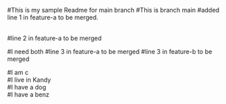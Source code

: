 #This is my sample Readme for main branch
#This is branch main
#added line 1 in feature-a to be merged.

<br>
#line 2 in feature-a to be merged
<br>

#I need both
#line 3 in feature-a to be merged
#line 3 in feature-b to be merged

#I am c
<br>
#I live in Kandy
<br>
#I have a dog
<br>
#I have a benz

